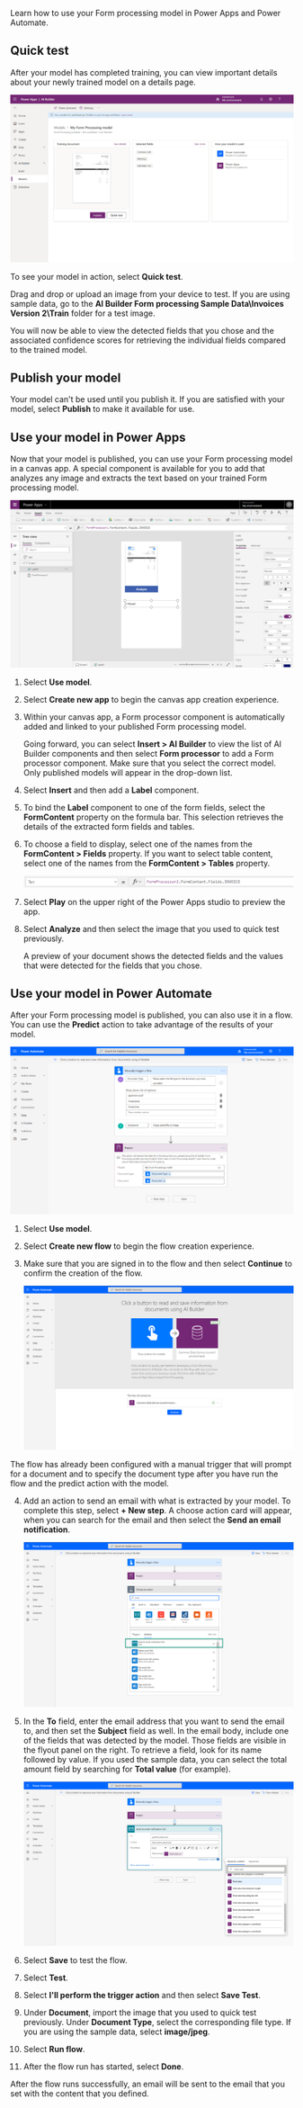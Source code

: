 Learn how to use your Form processing model in Power Apps and Power
Automate.

## Quick test

After your model has completed training, you can view important details
about your newly trained model on a details page.

![Trained model details page](../media/image4.png)

To see your model in action, select **Quick test**.

Drag and drop or upload an image from your device to test. If you are
using sample data, go to the **AI Builder Form processing Sample Data\Invoices Version 2\Train** folder for a test image.

You will now be able to view the detected fields that you chose and the
associated confidence scores for retrieving the individual fields
compared to the trained model.

## Publish your model

Your model can't be used until you publish it. If you are satisfied with
your model, select **Publish** to make it available for use.

## Use your model in Power Apps

Now that your model is published, you can use your Form processing model
in a canvas app. A special component is available for you to add that
analyzes any image and extracts the text based on your trained Form
processing model.

![Use your model in Power Apps](../media/image5.png)

1.  Select **Use model**.
2.  Select **Create new app** to begin the canvas app creation
    experience.
3.  Within your canvas app, a Form processor component is automatically
    added and linked to your published Form processing model.
    
    Going forward, you can select **Insert > AI Builder** to view the
    list of AI Builder components and then select **Form processor** to
    add a Form processor component. Make sure that you
    select the correct model. Only published models will appear in the
    drop-down list.
4.  Select **Insert** and then add a **Label** component.
5.  To bind the **Label** component to one of the form fields, select
    the **FormContent** property on the formula bar. This selection
    retrieves the details of the extracted form fields and tables.
6.  To choose a field to display, select one of the names from the
    **FormContent > Fields** property. If you want to select table
    content, select one of the names from the **FormContent > Tables**
    property.

    ![Select Fields or Tables property](../media/image6.png)

7.  Select **Play** on the upper right of the Power Apps studio to
    preview the app.
8.  Select **Analyze** and then select the image that you used to quick test previously.

    A preview of your document shows the detected fields and the values
    that were detected for the fields that you chose.

## Use your model in Power Automate

After your Form processing model is published, you can also use it in a
flow. You can use the **Predict** action to take advantage of the
results of your model.

![Use your model in Power Automate](../media/image7.png)

1.  Select **Use model**.
2.  Select **Create new flow** to begin the flow creation experience.
3.  Make sure that you are signed in to the flow and then select **Continue** to confirm the creation of the flow. 

    ![screenshot](../media/image8.png)

The flow has already been configured with a manual trigger that will prompt for a document and to specify the document type after you have run the flow and the predict action with the model.

4.  Add an action to send an email with what is extracted by your model. To complete this step, select **+ New step**. A choose action card will appear, when you can search for the email and then select the **Send an email notification**.  

    ![screenshot](../media/image9.png)

5.  In the **To** field, enter the email address that you want to send the email to, and then set the **Subject** field as well. In the email body, include one of the fields that was detected by the model. Those fields are visible in the flyout panel on the right. To retrieve a field, look for its name followed by value. If you used the sample data, you can select the total amount field by searching for **Total value** (for example).  

    ![screenshot](../media/image10.png)

6.  Select **Save** to test the flow. 
7.  Select **Test**.
8.  Select **I'll perform the trigger action** and then select **Save Test**.
9.  Under **Document**, import the image that you used to quick test previously. Under **Document Type**, select the corresponding file type. If you are using the sample data, select **image/jpeg**.
10.  Select **Run flow**.
11.  After the flow run has started, select **Done**.

After the flow runs successfully, an email will be sent to the email that you set with the content that you defined.
